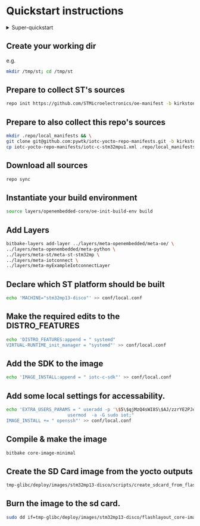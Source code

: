 # Quickstart instructions

<details>

<summary>Super-quickstart</summary>

`mkdir` at your preferred location, `cd` into it then copy/paste the following into your terminal.

``` bash
repo init https://github.com/STMicroelectronics/oe-manifest -b kirkstone && \
mkdir .repo/local_manifests && \
git clone git@github.com:pywtk/iotc-yocto-repo-manifests.git -b kirkstone --depth 1 && \
cp iotc-yocto-repo-manifests/iotc-c-stm32mpu1.xml .repo/local_manifests/iotc-c-stm32mpu1.xml && \
repo sync && \
source layers/openembedded-core/oe-init-build-env build && \
bitbake-layers add-layer ../layers/meta-openembedded/meta-oe/ \
../layers/meta-openembedded/meta-python \
../layers/meta-st/meta-st-stm32mp \
../layers/meta-iotconnect \
../layers/meta-myExampleIotconnectLayer && \
echo 'MACHINE="stm32mp13-disco"' >> conf/local.conf && \
echo 'DISTRO_FEATURES:append = " systemd"
VIRTUAL-RUNTIME_init_manager = "systemd"' >> conf/local.conf && \
echo 'INHERIT += "extrausers"
EXTRA_USERS_PARAMS = " useradd -p '\$5\$qjMzQ4sWI8S\$AJ/zzrYE2PJoyM9e6QLOV.L/xyDn0Lmk2E/aH4wd7o.' iot; \
                       usermod  -a -G sudo iot;"
IMAGE_INSTALL += " openssh"
IMAGE_INSTALL:append = " iotc-c-sdk"' >> conf/local.conf && \
bitbake core-image-minimal && \
tmp-glibc/deploy/images/stm32mp13-disco/scripts/create_sdcard_from_flashlayout.sh tmp-glibc/deploy/images/stm32mp13-disco/flashlayout_core-image-minimal/optee/FlashLayout_sdcard_stm32mp135f-dk-optee.tsv && \
sudo dd if=tmp-glibc/deploy/images/stm32mp13-disco/flashlayout_core-image-minimal/optee/../../FlashLayout_sdcard_stm32mp135f-dk-optee.raw of=/dev/mmcblk0 bs=8M conv=fdatasync status=progress && sudo sync
```
</details>

## Create your working dir
e.g.
```bash
mkdir /tmp/st; cd /tmp/st
```
## Prepare to collect ST's sources
``` bash
repo init https://github.com/STMicroelectronics/oe-manifest -b kirkstone
```
## Prepare to also collect this repo's sources
``` bash
mkdir .repo/local_manifests && \
git clone git@github.com:pywtk/iotc-yocto-repo-manifests.git -b kirkstone --depth 1 && \
cp iotc-yocto-repo-manifests/iotc-c-stm32mpu1.xml .repo/local_manifests/iotc-c-stm32mpu1.xml
```
## Download all sources
``` bash
repo sync
```
## Instantiate your build environment
``` bash
source layers/openembedded-core/oe-init-build-env build
```
## Add Layers
``` bash
bitbake-layers add-layer ../layers/meta-openembedded/meta-oe/ \
../layers/meta-openembedded/meta-python \
../layers/meta-st/meta-st-stm32mp \
../layers/meta-iotconnect \
../layers/meta-myExampleIotconnectLayer
```
## Declare which ST platform should be built
``` bash
echo 'MACHINE="stm32mp13-disco"' >> conf/local.conf
```
## Make the required edits to the DISTRO_FEATURES
``` bash
echo 'DISTRO_FEATURES:append = " systemd"
VIRTUAL-RUNTIME_init_manager = "systemd"' >> conf/local.conf
```
## Add the SDK to the image
``` bash
echo 'IMAGE_INSTALL:append = " iotc-c-sdk"' >> conf/local.conf
```
## Add some local settings for accessability.
``` bash
echo 'EXTRA_USERS_PARAMS = " useradd -p '\$5\$qjMzQ4sWI8S\$AJ/zzrYE2PJoyM9e6QLOV.L/xyDn0Lmk2E/aH4wd7o.' iot; \
                       usermod  -a -G sudo iot;"
IMAGE_INSTALL += " openssh"' >> conf/local.conf
```
## Compile & make the image
``` bash
bitbake core-image-minimal
```
## Create the SD Card image from the yocto outputs
``` bash
tmp-glibc/deploy/images/stm32mp13-disco/scripts/create_sdcard_from_flashlayout.sh tmp-glibc/deploy/images/stm32mp13-disco/flashlayout_core-image-minimal/optee/FlashLayout_sdcard_stm32mp135f-dk-optee.tsv
```
## Burn the image to the sd card.
``` bash
sudo dd if=tmp-glibc/deploy/images/stm32mp13-disco/flashlayout_core-image-minimal/optee/../../FlashLayout_sdcard_stm32mp135f-dk-optee.raw of=/dev/mmcblk0 bs=8M conv=fdatasync status=progress && sudo sync
```
